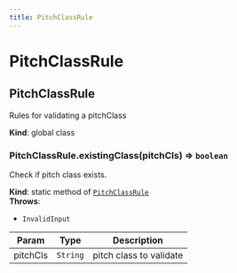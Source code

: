 ```yaml
---
title: PitchClassRule
---
```


# PitchClassRule

<a name="PitchClassRule"></a>

## PitchClassRule
Rules for validating a pitchClass

**Kind**: global class  
<a name="PitchClassRule.existingClass"></a>

### PitchClassRule.existingClass(pitchCls) ⇒ <code>boolean</code>
Check if pitch class exists.

**Kind**: static method of [<code>PitchClassRule</code>](#PitchClassRule)  
**Throws**:

- <code>InvalidInput</code> 


| Param | Type | Description |
| --- | --- | --- |
| pitchCls | <code>String</code> | pitch class to validate |

